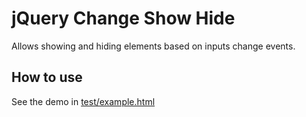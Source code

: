 # jQuery Change Show Hide

Allows showing and hiding elements based on inputs change events.

## How to use

See the demo in [test/example.html](test/example.html)
